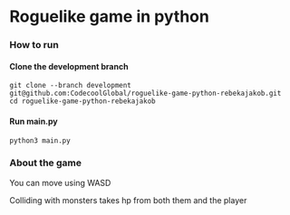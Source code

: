 # Roguelike game in python
### How to run
#### Clone the development branch
```
git clone --branch development git@github.com:CodecoolGlobal/roguelike-game-python-rebekajakob.git 
cd roguelike-game-python-rebekajakob
```
#### Run main.py
```
python3 main.py
```
### About the game
You can move using WASD

Colliding with monsters takes hp from both them and the player

